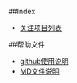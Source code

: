 ##Index
- [关注项目列表](</jijinggang/docs/blob/master/!Projects.md>)



##帮助文件
- [github使用说明](</jijinggang/docs/blob/master/Github_Readme.md>)
- [MD文件说明](</jijinggang/docs/blob/master/MD_Readme.md>)


